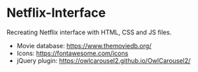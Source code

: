 # Netflix-Interface

Recreating Netflix interface with HTML, CSS and JS files.

- Movie database: https://www.themoviedb.org/
- Icons: https://fontawesome.com/icons
- jQuery plugin: https://owlcarousel2.github.io/OwlCarousel2/
